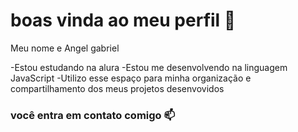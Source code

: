 # boas vinda ao meu perfil 💙

Meu nome e Angel gabriel

-Estou estudando na alura
-Estou me desenvolvendo na linguagem JavaScript
-Utilizo esse espaço para minha organização e compartilhamento dos meus projetos desenvovidos 

### você entra em contato comigo 📫

